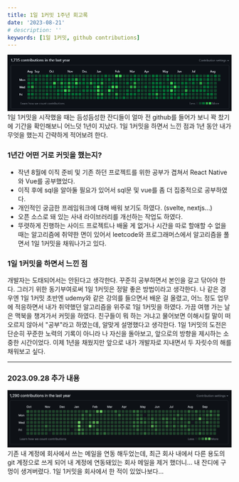 ```yaml
---
title: 1일 1커밋 1주년 회고록
date: '2023-08-21'
# description: ''
keywords: [1일 1커밋, github contributions]
---
```


![2023년 8월 21일 기준 sonky740 github 기여도](./contributions.png)
1일 1커밋을 시작했을 때는 듬성듬성한 잔디들이 얼마 전 github를 들어가 보니 꽉 찼기에 기간을 확인해보니 어느덧 1년이 지났다. 1일 1커밋을 하면서 느낀 점과 1년 동안 내가 무엇을 했는지 간략하게 적어보려 한다.

### 1년간 어떤 거로 커밋을 했는지?

- 작년 8월에 이직 준비 및 기존 하던 프로젝트를 위한 공부가 겹쳐서 React Native와 Vue를 공부했었다.
- 이직 후에 sql을 알아둘 필요가 있어서 sql문 및 vue를 좀 더 집중적으로 공부하였다.
- 개인적인 궁금한 프레임워크에 대해 배워 보기도 하였다. (svelte, nextjs...)
- 오픈 소스로 돼 있는 사내 라이브러리를 개선하는 작업도 하였다.
- 뚜렷하게 진행하는 사이드 프로젝트나 배울 게 없거나 시간을 따로 할애할 수 없을 때는 알고리즘에 취약한 면이 있어서 leetcode와 프로그래머스에서 알고리즘을 풀면서 1일 1커밋을 채워나가고 있다.

### 1일 1커밋을 하면서 느낀 점

개발자는 도태되어서는 안된다고 생각한다. 꾸준히 공부하면서 본인을 갈고 닦아야 한다. 그러기 위한 동기부여로써 1일 1커밋은 정말 좋은 방법이라고 생각한다. 나 같은 경우엔 1일 1커밋 초반엔 udemy와 같은 강의를 들으면서 배운 걸 올렸고, 어느 정도 업무에 적응하면서 내가 취약했던 알고리즘을 위주로 1일 1커밋을 하였다. 가끔 여행 가는 날은 맥북을 챙겨가서 커밋을 하였다. 친구들이 뭐 하는 거냐고 물어보면 이해시킬 말이 떠오르지 않아서 "공부"라고 하였는데, 알맞게 설명했다고 생각한다.
1일 1커밋의 도전은 단순히 꾸준한 노력의 기록이 아니라 나 자신을 돌아보고, 앞으로의 방향을 제시하는 소중한 시간이었다. 이제 1년을 채웠지만 앞으로 내가 개발자로 지내면서 두 자릿수의 해를 채워보고 싶다.

---

### 2023.09.28 추가 내용

![2023년 9월 28일 기준 sonky740 github 기여도](./contribution_20230928.png)
기존 내 계정에 회사에서 쓰는 메일을 연동 해두었는데, 최근 회사 내에서 다른 용도의 git 계정으로 쓰게 되어 내 계정에 연동돼있는 회사 메일을 제거 했더니... 내 잔디에 구멍이 생겨버렸다. 1일 1커밋을 회사에서 한 적이 있었나보다...
